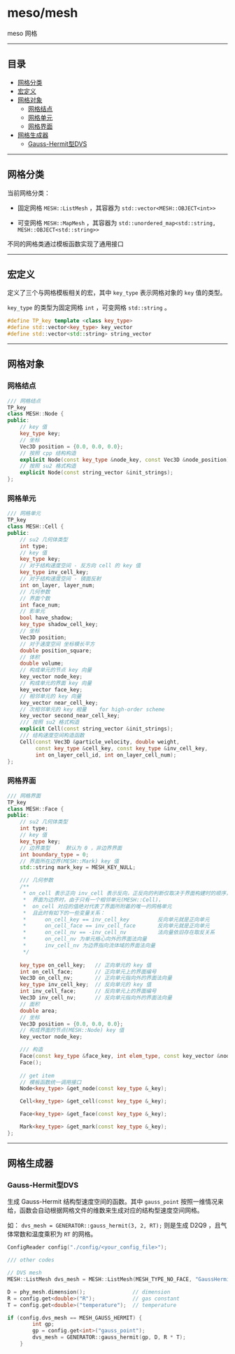 # meso/mesh

meso 网格

---

## 目录
 
 - [网格分类](#网格分类)
 - [宏定义](#宏定义)
 - [网格对象](#网格对象)
    - [网格结点](#网格结点)
    - [网格单元](#网格单元)
    - [网格界面](#网格界面)
 - [网格生成器](#网格生成器)
    - [Gauss-Hermit型DVS](#Gauss-Hermit型DVS)

---

## 网格分类

当前网格分类：

- 固定网格 `MESH::ListMesh` ，其容器为 `std::vector<MESH::OBJECT<int>>`

- 可变网格 `MESH::MapMesh` ，其容器为 `std::unordered_map<std::string, MESH::OBJECT<std::string>>`

不同的网格类通过模板函数实现了通用接口

---

## 宏定义

定义了三个与网格模板相关的宏，其中 `key_type` 表示网格对象的 `key` 值的类型。

`key_type` 的类型为固定网格 `int` ，可变网格 `std::string` 。

```c++
#define TP_key template <class key_type>
#define std::vector<key_type> key_vector
#define std::vector<std::string> string_vector
```

---

## 网格对象

### 网格结点

```c++
/// 网格结点
TP_key
class MESH::Node {
public:
    // key 值
    key_type key;
    // 坐标
    Vec3D position = {0.0, 0.0, 0.0};
    // 按照 cpp 结构构造
    explicit Node(const key_type &node_key, const Vec3D &node_position);
    // 按照 su2 格式构造
    explicit Node(const string_vector &init_strings);
};
```

### 网格单元

```c++
/// 网格单元
TP_key
class MESH::Cell {
public:
    // su2 几何体类型
    int type;
    // key 值
    key_type key;
    // 对于结构速度空间 - 反方向 cell 的 key 值
    key_type inv_cell_key;
    // 对于结构速度空间 - 镜面反射
    int on_layer, layer_num;
    // 几何参数
    // 界面个数
    int face_num;
    // 影单元
    bool have_shadow;
    key_type shadow_cell_key;
    // 坐标
    Vec3D position;
    // 对于速度空间 坐标模长平方
    double position_square;
    // 体积
    double volume;
    // 构成单元的节点 key 向量
    key_vector node_key;
    // 构成单元的界面 key 向量
    key_vector face_key;
    // 相邻单元的 key 向量
    key_vector near_cell_key;
    // 次相邻单元的 key 相量    for high-order scheme
    key_vector second_near_cell_key;
    /// 按照 su2 格式构造
    explicit Cell(const string_vector &init_strings);
    /// 结构速度空间构造函数
    Cell(const Vec3D &particle_velocity, double weight,
         const key_type &cell_key, const key_type &inv_cell_key,
         int on_layer_cell_id, int on_layer_cell_num);
};
```

### 网格界面

```c++
/// 网格界面
TP_key
class MESH::Face {
public:
    // su2 几何体类型
    int type;
    // key 值
    key_type key;
    // 边界类型     默认为 0 ，非边界界面
    int boundary_type = 0;
    // 界面所在边界(MESH::Mark) key 值
    std::string mark_key = MESH_KEY_NULL;

    /// 几何参数
    /**
     * on_cell 表示正向 inv_cell 表示反向，正反向的判断仅取决于界面构建时的顺序，无特殊含义。
     *  界面为边界时，由于只有一个相邻单元(MESH::Cell)，
     *  on_cell 对应的值绝对代表了界面所附着的唯一的网格单元
     *  且此时有如下的一些变量关系：
     *      on_cell_key == inv_cell_key         反向单元就是正向单元
     *      on_cell_face == inv_cell_face       反向单元就是正向单元
     *      on_cell_nv == -inv_cell_nv          法向量依旧存在取反关系
     *      on_cell_nv 为单元格心向外的界面法向量
     *      inv_cell_nv 为边界指向流体域的界面法向量
     */
    
    key_type on_cell_key;   // 正向单元的 key 值
    int on_cell_face;       // 正向单元上的界面编号
    Vec3D on_cell_nv;       // 正向单元指向外的界面法向量
    key_type inv_cell_key;  // 反向单元的 key 值
    int inv_cell_face;      // 反向单元上的界面编号
    Vec3D inv_cell_nv;      // 反向单元指向外的界面法向量
    // 面积
    double area;
    // 坐标
    Vec3D position = {0.0, 0.0, 0.0};
    // 构成界面的节点(MESH::Node) key 值
    key_vector node_key;

    /// 构造
    Face(const key_type &face_key, int elem_type, const key_vector &node_key_vec);
    Face();
    
    // get item
    // 模板函数统一调用接口
    Node<key_type> &get_node(const key_type &_key);

    Cell<key_type> &get_cell(const key_type &_key);

    Face<key_type> &get_face(const key_type &_key);

    Mark<key_type> &get_mark(const key_type &_key);
};
```

---

## 网格生成器

### Gauss-Hermit型DVS

生成 Gauss-Hermit 结构型速度空间的函数。其中 `gauss_point` 按照一维情况来给，函数会自动根据网格文件的维数来生成对应的结构型速度空间网格。

如： `dvs_mesh = GENERATOR::gauss_hermit(3, 2, RT);` 则是生成 D2Q9 ，且气体常数和温度乘积为 `RT` 的网格。

```c++
ConfigReader config("./config/<your_config_file>");

/// other codes

// DVS mesh
MESH::ListMesh dvs_mesh = MESH::ListMesh(MESH_TYPE_NO_FACE, "GaussHermit");

D = phy_mesh.dimension();               // dimension
R = config.get<double>("R");            // gas constant
T = config.get<double>("temperature");  // temperature

if (config.dvs_mesh == MESH_GAUSS_HERMIT) {
        int gp;
        gp = config.get<int>("gauss_point");
        dvs_mesh = GENERATOR::gauss_hermit(gp, D, R * T);
    }
```
